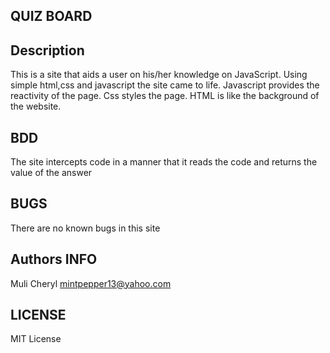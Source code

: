 ## QUIZ BOARD

## Description
This is a site that aids a user on his/her knowledge on JavaScript.
Using simple html,css and javascript the site came to life.
Javascript provides the reactivity of the page.
Css styles the page.
HTML is like the background of the website.

## BDD
The site intercepts code in a manner that it reads the code and returns the value of the answer

## BUGS
There are no known bugs in this site

## Authors INFO
Muli Cheryl
mintpepper13@yahoo.com

## LICENSE
MIT License